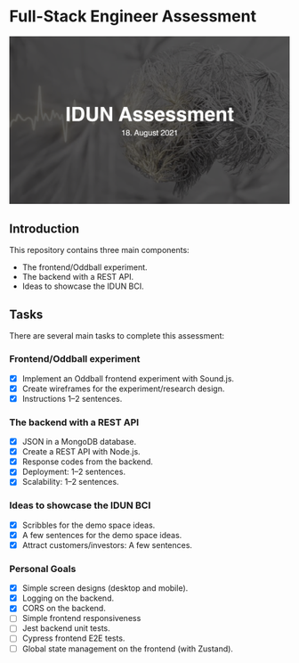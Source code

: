# Full-Stack Engineer Assessment

![README banner](readme-banner.png)

## Introduction

This repository contains three main components:

- The frontend/Oddball experiment.
- The backend with a REST API.
- Ideas to showcase the IDUN BCI.

## Tasks

There are several main tasks to complete this assessment:

### Frontend/Oddball experiment

- [x] Implement an Oddball frontend experiment with Sound.js.
- [x] Create wireframes for the experiment/research design.
- [x] Instructions 1–2 sentences.

### The backend with a REST API

- [x] JSON in a MongoDB database.
- [x] Create a REST API with Node.js.
- [x] Response codes from the backend.
- [x] Deployment: 1–2 sentences.
- [x] Scalability: 1–2 sentences.

### Ideas to showcase the IDUN BCI

- [x] Scribbles for the demo space ideas.
- [x] A few sentences for the demo space ideas.
- [x] Attract customers/investors: A few sentences.

### Personal Goals

- [x] Simple screen designs (desktop and mobile).
- [x] Logging on the backend.
- [x] CORS on the backend.
- [ ] Simple frontend responsiveness
- [ ] Jest backend unit tests.
- [ ] Cypress frontend E2E tests.
- [ ] Global state management on the frontend (with Zustand).
